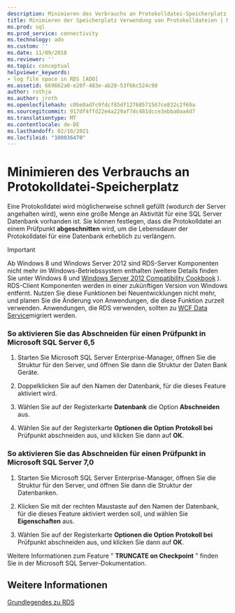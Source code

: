 ```yaml
---
description: Minimieren des Verbrauchs an Protokolldatei-Speicherplatz
title: Minimieren der Speicherplatz Verwendung von Protokolldateien | Microsoft-Dokumentation
ms.prod: sql
ms.prod_service: connectivity
ms.technology: ado
ms.custom: ''
ms.date: 11/09/2018
ms.reviewer: ''
ms.topic: conceptual
helpviewer_keywords:
- log file space in RDS [ADO]
ms.assetid: 669662a0-e20f-483e-ab28-53f66c524c98
author: rothja
ms.author: jroth
ms.openlocfilehash: c0be8adfc9fdcf85df12768571567ce832c2f69a
ms.sourcegitcommit: 917df4ffd22e4a229af7dc481dcce3ebba0aa4d7
ms.translationtype: MT
ms.contentlocale: de-DE
ms.lasthandoff: 02/10/2021
ms.locfileid: "100036470"
---
```

# <a name="minimizing-log-file-space-usage"></a>Minimieren des Verbrauchs an Protokolldatei-Speicherplatz
Eine Protokolldatei wird möglicherweise schnell gefüllt (wodurch der Server angehalten wird), wenn eine große Menge an Aktivität für eine SQL Server Datenbank vorhanden ist. Sie können festlegen, dass die Protokolldatei an einem Prüfpunkt **abgeschnitten** wird, um die Lebensdauer der Protokolldatei für eine Datenbank erheblich zu verlängern.  
  
> [!IMPORTANT]
>  Ab Windows 8 und Windows Server 2012 sind RDS-Server Komponenten nicht mehr im Windows-Betriebssystem enthalten (weitere Details finden Sie unter Windows 8 und [Windows Server 2012 Compatibility Cookbook](https://www.microsoft.com/download/details.aspx?id=27416) ). RDS-Client Komponenten werden in einer zukünftigen Version von Windows entfernt. Nutzen Sie diese Funktionen bei Neuentwicklungen nicht mehr, und planen Sie die Änderung von Anwendungen, die diese Funktion zurzeit verwenden. Anwendungen, die RDS verwenden, sollten zu [WCF Data Service](/dotnet/framework/wcf/)migriert werden.  
  
### <a name="to-enable-truncate-on-checkpoint-in-microsoft-sql-server-65"></a>So aktivieren Sie das Abschneiden für einen Prüfpunkt in Microsoft SQL Server 6,5  
  
1.  Starten Sie Microsoft SQL Server Enterprise-Manager, öffnen Sie die Struktur für den Server, und öffnen Sie dann die Struktur der Daten Bank Geräte.  
  
2.  Doppelklicken Sie auf den Namen der Datenbank, für die dieses Feature aktiviert wird.  
  
3.  Wählen Sie auf der Registerkarte **Datenbank** die Option **Abschneiden** aus.  
  
4.  Wählen Sie auf der Registerkarte **Optionen die Option** **Protokoll bei** Prüfpunkt abschneiden aus, und klicken Sie dann auf **OK**.  
  
### <a name="to-enable-truncate-on-checkpoint-in-microsoft-sql-server-70"></a>So aktivieren Sie das Abschneiden für einen Prüfpunkt in Microsoft SQL Server 7,0  
  
1.  Starten Sie Microsoft SQL Server Enterprise-Manager, öffnen Sie die Struktur für den Server, und öffnen Sie dann die Struktur der Datenbanken.  
  
2.  Klicken Sie mit der rechten Maustaste auf den Namen der Datenbank, für die dieses Feature aktiviert werden soll, und wählen Sie **Eigenschaften** aus.  
  
3.  Wählen Sie auf der Registerkarte **Optionen die Option** **Protokoll bei** Prüfpunkt abschneiden aus, und klicken Sie dann auf **OK**.  
  
 Weitere Informationen zum Feature " **TRUNCATE on Checkpoint** " finden Sie in der Microsoft SQL Server-Dokumentation.  
  
## <a name="see-also"></a>Weitere Informationen  
 [Grundlegendes zu RDS](./rds-fundamentals.md)